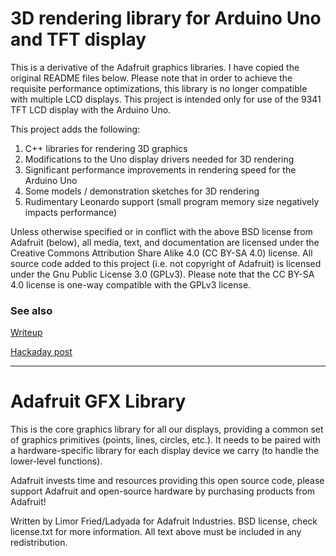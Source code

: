 # 3D rendering library for Arduino Uno and TFT display

This is a derivative of the Adafruit graphics libraries. I have copied the 
original README files below. Please note that in order to achieve the
requisite performance optimizations, this library is no longer compatible
with multiple LCD displays. This project is intended only for use of the
9341 TFT LCD display with the Arduino Uno.

This project adds the following:

1. C++ libraries for rendering 3D graphics
2. Modifications to the Uno display drivers needed for 3D rendering
3. Significant performance improvements in rendering speed for the Arduino Uno
4. Some models / demonstration sketches for 3D rendering
5. Rudimentary Leonardo support (small program memory size negatively impacts performance)

Unless otherwise specified or in conflict with the above BSD license from
Adafruit (below), all media, text, and documentation are licensed under the 
Creative Commons Attribution Share Alike 4.0 (CC BY-SA 4.0) license.
All source code added to this project (i.e. not copyright of Adafruit)
is licensed under the Gnu Public License 3.0 (GPLv3). Please note that
the CC BY-SA 4.0 license is one-way compatible with the GPLv3 license.


### See also

[Writeup](http://crawlingrobotfortress.blogspot.de/2015/12/better-3d-graphics-engine-on-arduino.html)

[Hackaday post](https://hackaday.com/2016/01/02/better-3d-graphics-on-the-arduino/)

---------------------------------------------------------------------------


# Adafruit GFX Library

This is the core graphics library for all our displays, providing a common set of graphics primitives (points, lines, circles, etc.). It needs to be paired with a hardware-specific library for each display device we carry (to handle the lower-level functions).

Adafruit invests time and resources providing this open source code, please support Adafruit and open-source hardware by purchasing products from Adafruit!

Written by Limor Fried/Ladyada for Adafruit Industries.
BSD license, check license.txt for more information.
All text above must be included in any redistribution.





